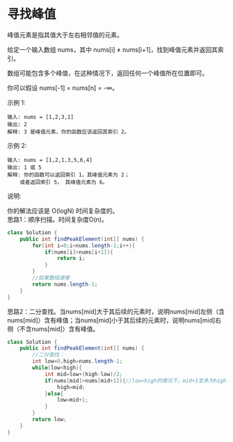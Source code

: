 #  寻找峰值
峰值元素是指其值大于左右相邻值的元素。

给定一个输入数组 nums，其中 nums[i] ≠ nums[i+1]，找到峰值元素并返回其索引。

数组可能包含多个峰值，在这种情况下，返回任何一个峰值所在位置即可。

你可以假设 nums[-1] = nums[n] = -∞。

示例 1:

    输入: nums = [1,2,3,1]
    输出: 2
    解释: 3 是峰值元素，你的函数应该返回其索引 2。
示例 2:

    输入: nums = [1,2,1,3,5,6,4]
    输出: 1 或 5 
    解释: 你的函数可以返回索引 1，其峰值元素为 2；
        或者返回索引 5， 其峰值元素为 6。
说明:

你的解法应该是 O(logN) 时间复杂度的。  
思路1：顺序扫描。时间复杂度O(n)。
```java
class Solution {
    public int findPeakElement(int[] nums) {
        for(int i=0;i<nums.length-1;i++){
            if(nums[i]>nums[i+1]){
                return i;
            }
        }
        //如果数组递增
        return nums.length-1;
    }
}
```
思路2：二分查找。当nums[mid]大于其后续的元素时，说明nums[mid]左侧（含nums[mid]）含有峰值；当nums[mid]小于其后续的元素时，说明nums[mid]右侧（不含nums[mid]）含有峰值。
```java
class Solution {
    public int findPeakElement(int[] nums) {
        //二分查找：
        int low=0,high=nums.length-1;
        while(low<high){
            int mid=low+(high-low)/2;
            if(nums[mid]>nums[mid+1]){//low<high的情况下，mid+1至多为high
                high=mid;
            }else{
                low=mid+1;
            }
        }
        return low;
    }
}
```